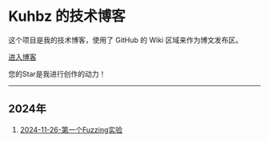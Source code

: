 # Kuhbz 的技术博客

这个项目是我的技术博客，使用了 GitHub 的 Wiki 区域来作为博文发布区。

[进入博客](https://github.com/Kuhbz/kuhbz.github.io/wiki)

您的Star是我进行创作的动力！

---
## 2024年
1. [2024-11-26-第一个Fuzzing实验](https://github.com/Kuhbz/kuhbz.github.io/wiki/2024%E2%80%9011%E2%80%9026%E2%80%90%E7%AC%AC%E4%B8%80%E4%B8%AAFuzzing%E5%AE%9E%E9%AA%8C)
